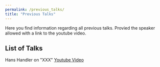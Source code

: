 ```yaml
---
permalink: /previous_talks/
title: "Previous Talks"
---
```


Here you find information regarding all previous talks. Provied the speaker allowed with a link to the youtube video. 

## List of Talks

Hans Handler on "XXX" [Youtube Video](TBD)
